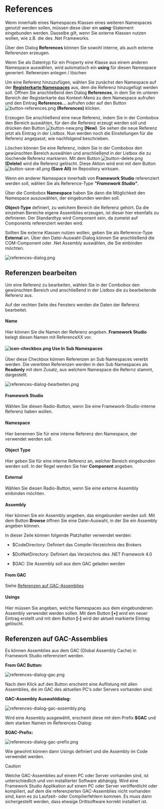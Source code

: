 # References

Wenn innerhalb eines Namespaces Klassen eines weiteren Namespaces genutzt werden sollen, müssen diese über ein **using**-Statement eingebunden werden. Dasselbe gilt, wenn Sie externe Klassen nutzen wollen, wie z.B. die des .Net Frameworks.

Über den Dialog **References** können Sie sowohl interne, als auch externe Referenzen erzeugen.

Wenn Sie als Datentyp für ein Property eine Klasse aus einem anderen Namespace auswählen, wird automatisch ein **using** für diesen Namespace generiert. Referenzen anlegen / löschen

Um eine Referenz hinzuzufügen, wählen Sie zunächst den Namespace auf der [**Registerkarte Namespaces**](registerkarten.md#registerkarte-namespaces) aus, dem die Referenz hinzugefügt werden soll. Öffnen Sie anschließend den Dialog **References**, in dem Sie im unteren Bereich der Registerkarte das Kontext-Menü zu dem Namespace aufrufen und den Eintrag **References...** aufrufen oder auf den Button ![button-references.png](../media/button-references.png) **(References)** klicken.

Erzeugen Sie anschließend eine neue Referenz, indem Sie in der Combobox den Bereich auswählen, für den die Referenz erzeugt werden soll und drücken den Button ![button-new.png](../media/button-new.png) **(New)**. Sie sehen die neue Referenz jetzt als Eintrag in der Listbox. Nun werden noch die Einstellungen für die Referenz angepasst, wie nachfolgend beschrieben.

Löschen können Sie eine Referenz, indem Sie in der Combobox den gewünschten Bereich auswählen und anschließend in der Listbox die zu löschende Referenz markieren. Mit dem Button ![button-delete.png](../media/button-delete.png) **(Delete)** wird die Referenz gelöscht. Diese Aktion wird erst mit dem Button ![button-save-all.png](../media/button-save-all.png) **(Save All)** im Repository wirksam.

Wenn ein anderer Namespace innerhalb von **Framework Studio** referenziert werden soll, wählen Sie als Reference-Type ***"Framework Studio"***.

Über die Combobox **Namespace** haben Sie dann die Möglichkeit den Namespace auszuwählen, der eingebunden werden soll.

**Object-Type** definiert, zu welchem Bereich die Referenz gehört. Da die einzelnen Bereiche eigene Assemblies erzeugen, ist dieser hier ebenfalls zu definieren. Der Standardtyp wird Component sein, da zumeist auf Components referenziert werden wird.

Sollten Sie externe Klassen nutzen wollen, geben Sie als Reference-Type **External** an. Über den Datei-Auswahl-Dialog können Sie anschließend die COM-Component oder .Net Assembly auswählen, die Sie einbinden möchten.

![references-dialog.png](media/references-dialog.png)

## Referenzen bearbeiten

Um eine Referenz zu bearbeiten, wählen Sie in der Combobox den gewünschten Bereich und anschließend in der Listbox die zu bearbeitende Referenz aus.

Auf der rechten Seite des Fensters werden die Daten der Referenz bearbeitet.

#### **Name**

Hier können Sie die Namen der Referenz angeben. **Framework Studio** belegt diesen Namen mit ReferenceXX vor.

#### ![icon-checkbox.png](../media/icon-checkbox.png) **Use In Sub Namespaces**

Über diese Checkbox können Referenzen an Sub Namespaces vererbt werden. Die vererbten Referenzen werden in den Sub Namespaces als **Readonly** mit dem Zusatz, aus welchem Namespace die Refernz stammt, dargestellt.

![references-dialog-bearbeiten.png](media/references-dialog-bearbeiten.png)

#### **Framework Studio**

Wählen Sie diesen Radio-Button, wenn Sie eine Framework-Studio-interne Referenz haben wollen.

#### **Namespace**

Hier benennen Sie für eine interne Referenz den Namespace, der verwendet werden soll.

#### **Object Type**

Hier geben Sie für eine interne Referenz an, welcher Bereich eingebunden werden soll. In der Regel werden Sie hier **Component** angeben.

#### **External**

Wählen Sie diesen Radio-Button, wenn Sie eine externe Assembly einbinden möchten.

#### **Assembly**

Hier können Sie ein Assembly angeben, das eingebunden werden soll. Mit dem Button **Browse** öffnen Sie eine Datei-Auswahl, in der Sie ein Assembly angeben können.

In dieser Zeile können folgende Platzhalter verwendet werden:

* $CodeDirectory: Definiert das Compile-Verzeichnis des Brokers

* $DotNetDirectory: Definiert das Verzeichnis des .NET Framework 4.0

* $GAC: Die Assembly soll aus dem GAC geladen werden

#### **From GAC**

Siehe [Referenzen auf GAC-Assemblies](#referenzen-auf-gac-assemblies)

#### **Usings**

Hier müssen Sie angeben, welche Namespaces aus dem eingebundenen Assembly verwendet werden sollen. Mit dem Button **\[+]** wird ein neuer Eintrag erstellt und mit dem Button **\[-]** wird der aktuell markierte Eintrag gelöscht.

## Referenzen auf GAC-Assemblies

Es können Assemblies aus dem GAC (Global Assembly Cache) in Framework Studio referenziert werden.

**From GAC Button:**

![references-dialog-gac.png](media/references-dialog-gac.png)

Nach dem Klick auf den Button erscheint eine Auflistung mit allen Assemblies, die im GAC des aktuellen PC‘s oder Servers vorhanden sind:

**GAC-Assembly Auswahldialog:**

![references-dialog-gac-assembly.png](media/references-dialog-gac-assembly.png)

Wird eine Assembly ausgewählt, erscheint diese mit dem Prefix **$GAC** und dem starken Namen im References-Dialog:

**$GAC-Prefix:**

![references-dialog-gac-prefix.png](media/references-dialog-gac-prefix.png)

Wie gewohnt können dann Usings definiert und die Assembly im Code verwendet werden.

> [!CAUTION]
> Welche GAC-Assemblies auf einem PC oder Server vorhanden sind, ist unterschiedlich und von installierter Software abhängig. Wird eine Framework Studio Applikation auf einem PC oder Server veröffentlicht oder kompiliert, auf dem die referenzierten GAC-Assemblies nicht vorhanden sind, kann es zu Laufzeit- oder Compilierfehlern kommen. Es muss dann sichergestellt werden, dass etwaige Drittsoftware korrekt installiert ist.
